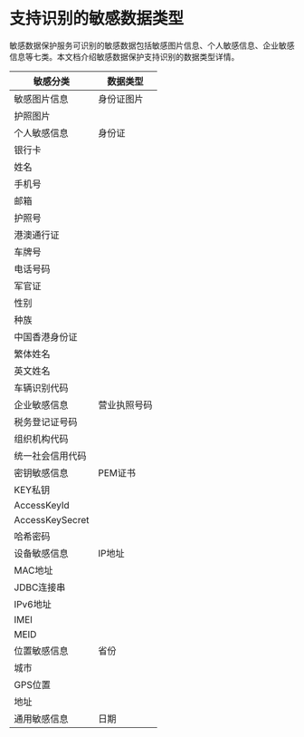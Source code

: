# 支持识别的敏感数据类型

敏感数据保护服务可识别的敏感数据包括敏感图片信息、个人敏感信息、企业敏感信息等七类。本文档介绍敏感数据保护支持识别的数据类型详情。

|敏感分类|数据类型|
|----|----|
|敏感图片信息|身份证图片|
|护照图片|
|个人敏感信息|身份证|
|银行卡|
|姓名|
|手机号|
|邮箱|
|护照号|
|港澳通行证|
|车牌号|
|电话号码|
|军官证|
|性别|
|种族|
|中国香港身份证|
|繁体姓名|
|英文姓名|
|车辆识别代码|
|企业敏感信息|营业执照号码|
|税务登记证号码|
|组织机构代码|
|统一社会信用代码|
|密钥敏感信息|PEM证书|
|KEY私钥|
|AccessKeyId|
|AccessKeySecret|
|哈希密码|
|设备敏感信息|IP地址|
|MAC地址|
|JDBC连接串|
|IPv6地址|
|IMEI|
|MEID|
|位置敏感信息|省份|
|城市|
|GPS位置|
|地址|
|通用敏感信息|日期|

